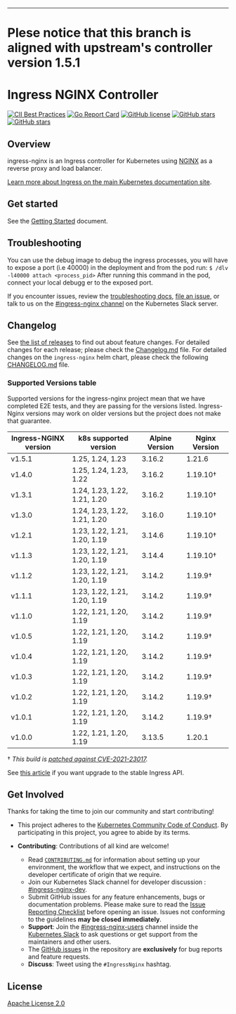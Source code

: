 ---
# Plese notice that this branch is aligned with upstream's controller version 1.5.1

# Ingress NGINX Controller

[![CII Best Practices](https://bestpractices.coreinfrastructure.org/projects/5691/badge)](https://bestpractices.coreinfrastructure.org/projects/5691)
[![Go Report Card](https://goreportcard.com/badge/github.com/kubernetes/ingress-nginx)](https://goreportcard.com/report/github.com/kubernetes/ingress-nginx)
[![GitHub license](https://img.shields.io/github/license/kubernetes/ingress-nginx.svg)](https://github.com/kubernetes/ingress-nginx/blob/main/LICENSE)
[![GitHub stars](https://img.shields.io/github/stars/kubernetes/ingress-nginx.svg)](https://github.com/kubernetes/ingress-nginx/stargazers)
[![GitHub stars](https://img.shields.io/badge/contributions-welcome-orange.svg)](https://github.com/kubernetes/ingress-nginx/blob/main/CONTRIBUTING.md)


## Overview

ingress-nginx is an Ingress controller for Kubernetes using [NGINX](https://www.nginx.org/) as a reverse proxy and load 
balancer.

[Learn more about Ingress on the main Kubernetes documentation site](https://kubernetes.io/docs/concepts/services-networking/ingress/).

## Get started

See the [Getting Started](https://kubernetes.github.io/ingress-nginx/deploy/) document.

## Troubleshooting

You can use the debug image to debug the ingress processes, you will have to expose a port (i.e 40000) in the deployment and from the pod run:
``
$ /dlv -l40000 attach <process_pid>
``
After running this command in the pod, connect your local debugg  er to the exposed port.

If you encounter issues, review the [troubleshooting docs](docs/troubleshooting.md), 
[file an issue](https://github.com/kubernetes/ingress-nginx/issues), or talk to us on the 
[#ingress-nginx channel](https://kubernetes.slack.com/messages/ingress-nginx) on the Kubernetes Slack server.

## Changelog

See [the list of releases](https://github.com/kubernetes/ingress-nginx/releases) to find out about feature changes.
For detailed changes for each release; please check the [Changelog.md](Changelog.md) file.
For detailed changes on the `ingress-nginx` helm chart, please check the following 
[CHANGELOG.md](charts/ingress-nginx/CHANGELOG.md) file.

### Supported Versions table 

Supported versions for the ingress-nginx project mean that we have completed E2E tests, and they are passing for
the versions listed. Ingress-Nginx versions may work on older versions but the project does not make that guarantee. 

| Ingress-NGINX version | k8s supported version        | Alpine Version | Nginx Version |
|-----------------------|------------------------------|----------------|---------------|
| v1.5.1                | 1.25, 1.24, 1.23             | 3.16.2         | 1.21.6        |
| v1.4.0                | 1.25, 1.24, 1.23, 1.22       | 3.16.2         | 1.19.10†      |
| v1.3.1                | 1.24, 1.23, 1.22, 1.21, 1.20 | 3.16.2         | 1.19.10†      |
| v1.3.0                | 1.24, 1.23, 1.22, 1.21, 1.20 | 3.16.0         | 1.19.10†      |
| v1.2.1                | 1.23, 1.22, 1.21, 1.20, 1.19 | 3.14.6         | 1.19.10†      |
| v1.1.3                | 1.23, 1.22, 1.21, 1.20, 1.19 | 3.14.4         | 1.19.10†      |
| v1.1.2                | 1.23, 1.22, 1.21, 1.20, 1.19 | 3.14.2         | 1.19.9†       |
| v1.1.1                | 1.23, 1.22, 1.21, 1.20, 1.19 | 3.14.2         | 1.19.9†       |
| v1.1.0                | 1.22, 1.21, 1.20, 1.19       | 3.14.2         | 1.19.9†       |
| v1.0.5                | 1.22, 1.21, 1.20, 1.19       | 3.14.2         | 1.19.9†       |
| v1.0.4                | 1.22, 1.21, 1.20, 1.19       | 3.14.2         | 1.19.9†       |
| v1.0.3                | 1.22, 1.21, 1.20, 1.19       | 3.14.2         | 1.19.9†       |
| v1.0.2                | 1.22, 1.21, 1.20, 1.19       | 3.14.2         | 1.19.9†       |
| v1.0.1                | 1.22, 1.21, 1.20, 1.19       | 3.14.2         | 1.19.9†       |
| v1.0.0                | 1.22, 1.21, 1.20, 1.19       | 3.13.5         | 1.20.1        |


† _This build is 
[patched against CVE-2021-23017](https://github.com/openresty/openresty/commit/4b5ec7edd78616f544abc194308e0cf4b788725b#diff-42ef841dc27fe0b5aa2d06bd31308bb63a59cdcddcbcddd917248349d22020a3)._

See [this article](https://kubernetes.io/blog/2021/07/26/update-with-ingress-nginx/) if you want upgrade to the stable 
Ingress API. 

## Get Involved

Thanks for taking the time to join our community and start contributing!

- This project adheres to the [Kubernetes Community Code of Conduct](https://git.k8s.io/community/code-of-conduct.md). 
  By participating in this project, you agree to abide by its terms.

- **Contributing**: Contributions of all kind are welcome!
  
  - Read [`CONTRIBUTING.md`](CONTRIBUTING.md) for information about setting up your environment, the workflow that we 
    expect, and instructions on the developer certificate of origin that we require.
  - Join our Kubernetes Slack channel for developer discussion : [#ingress-nginx-dev](https://kubernetes.slack.com/archives/C021E147ZA4).
  - Submit GitHub issues for any feature enhancements, bugs or documentation problems. Please make sure to read the [Issue Reporting Checklist](https://github.com/kubernetes/ingress-nginx/blob/main/CONTRIBUTING.md#issue-reporting-guidelines) before opening an issue. Issues not conforming to the guidelines **may be closed immediately**.
  - **Support**: Join the [#ingress-nginx-users](https://kubernetes.slack.com/messages/CANQGM8BA/) channel inside the [Kubernetes Slack](http://slack.kubernetes.io/) to ask questions or get support from the maintainers and other users.
  - The [GitHub issues](https://github.com/kubernetes/ingress-nginx/issues) in the repository are **exclusively** for bug reports and feature requests.
  - **Discuss**: Tweet using the `#IngressNginx` hashtag.

## License

[Apache License 2.0](https://github.com/kubernetes/ingress-nginx/blob/main/LICENSE)
